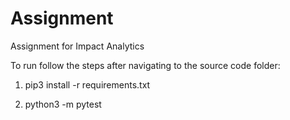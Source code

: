 # Assignment
Assignment for Impact Analytics

To run follow the steps after navigating to the source code folder:

1. pip3 install -r requirements.txt

2. python3 -m pytest
